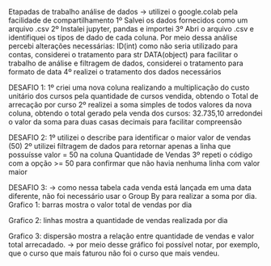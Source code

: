 Etapadas de trabalho análise de dados
-> utilizei o google.colab pela facilidade de compartilhamento
1º Salvei os dados fornecidos como um arquivo .csv
2º Instalei jupyter, pandas e importei
3º Abri o arquivo .csv e identifiquei os tipos de dado de cada coluna. Por meio dessa análise percebi alterações necessárias:
  ID(int) como não seria utilizado para contas, considerei o tratamento para str
  DATA(object) para facilitar o trabalho de análise e filtragem de dados, considerei o tratamento para formato de data
4º realizei o tratamento dos dados necessários

DESAFIO 1:
1º criei uma nova coluna realizando a multiplicação do custo unitário dos cursos pela quantidade de cursos vendida, obtendo o Total de arrecação por curso
2º realizei a soma simples de todos valores da nova coluna, obtendo o total gerado pela venda dos cursos: 32.735,10
  arredondei o valor da soma para duas casas decimais para facilitar compreensão

DESAFIO 2:
1º utilizei o describe para identificar o maior valor de vendas (50)
2º utilizei filtragem de dados para retornar apenas a linha que possuísse valor = 50 na coluna Quantidade de Vendas
3º repeti o código com a opção >= 50 para confirmar que não havia nenhuma linha com valor maior

DESAFIO 3:
-> como nessa tabela cada venda está lançada em uma data diferente, não foi necessário usar o Group By para realizar a soma por dia.
  Grafico 1: barras
  mostra o valor total de vendas por dia

  Grafico 2: linhas
  mostra a quantidade de vendas realizada por dia

  Grafico 3: dispersão
  mostra a relação entre quantidade de vendas e valor total arrecadado.
  -> por meio desse gráfico foi possível notar, por exemplo, que o curso que mais faturou não foi o curso que mais vendeu.
